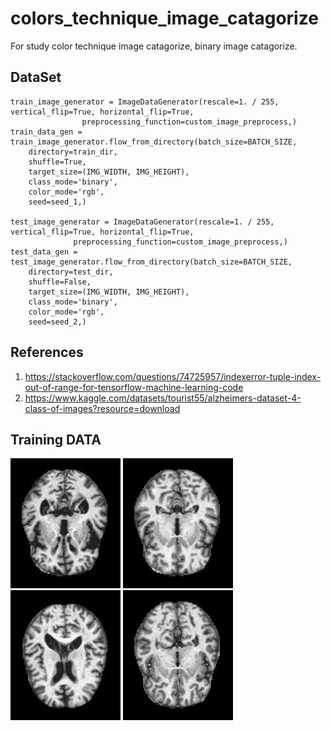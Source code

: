 # colors_technique_image_catagorize
For study color technique image catagorize, binary image catagorize.

## DataSet ##

```
train_image_generator = ImageDataGenerator(rescale=1. / 255, vertical_flip=True, horizontal_flip=True, 
                preprocessing_function=custom_image_preprocess,) 
train_data_gen = train_image_generator.flow_from_directory(batch_size=BATCH_SIZE,
    directory=train_dir,
    shuffle=True,
    target_size=(IMG_WIDTH, IMG_HEIGHT),
	class_mode='binary',
    color_mode='rgb',
	seed=seed_1,)
	
test_image_generator = ImageDataGenerator(rescale=1. / 255, vertical_flip=True, horizontal_flip=True, 
              preprocessing_function=custom_image_preprocess,)
test_data_gen = test_image_generator.flow_from_directory(batch_size=BATCH_SIZE,
    directory=test_dir,
    shuffle=False,
    target_size=(IMG_WIDTH, IMG_HEIGHT),
	class_mode='binary',
    color_mode='rgb',
	seed=seed_2,)
```

## References ##

1. https://stackoverflow.com/questions/74725957/indexerror-tuple-index-out-of-range-for-tensorflow-machine-learning-code
2. https://www.kaggle.com/datasets/tourist55/alzheimers-dataset-4-class-of-images?resource=download


## Training DATA ##

![MildDemented](https://github.com/jkaewprateep/colors_technique_image_catagorize/blob/main/mildDem1.jpg "MildDemented") ![MildDemented](https://github.com/jkaewprateep/colors_technique_image_catagorize/blob/main/nonDem40.jpg "MildDemented") ![MildDemented](
https://github.com/jkaewprateep/colors_technique_image_catagorize/blob/main/moderateDem39.jpg "MildDemented") ![MildDemented](
https://github.com/jkaewprateep/colors_technique_image_catagorize/blob/main/verymildDem63.jpg "MildDemented")



